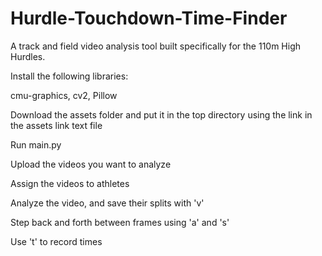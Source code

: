 # Hurdle-Touchdown-Time-Finder

A track and field video analysis tool built specifically for the 110m High Hurdles.

Install the following libraries:

cmu-graphics,
cv2,
Pillow

Download the assets folder and put it in the top directory using the link in the assets link text file

Run main.py

Upload the videos you want to analyze

Assign the videos to athletes

Analyze the video, and save their splits with 'v'

Step back and forth between frames using 'a' and 's'

Use 't' to record times


